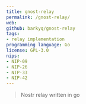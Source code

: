 ```yaml
---
title: gnost-relay 
permalink: /gnost-relay/
web: 
github: barkyq/gnost-relay
tags:
- relay implementation
programming language: Go
license: GPL-3.0
nips: 
- NIP-09
- NIP-26
- NIP-33
- NIP-42
---
```


> Nostr relay written in go
